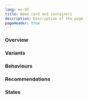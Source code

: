 ```yaml
---
lang: en-US
title: News card and containers
description: Description of the page
pageHeader: true
---
```


### Overview

### Variants

### Behaviours

### Recommendations

### States